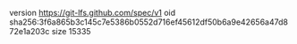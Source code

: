 version https://git-lfs.github.com/spec/v1
oid sha256:3f6a865b3c145c7e5386b0552d716ef45612df50b6a9e42656a47d872e1a203c
size 15335
